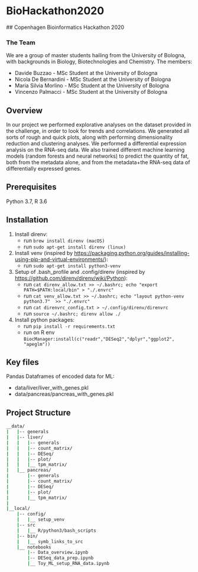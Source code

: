 # BioHackathon2020
## Copenhagen Bioinformatics Hackathon 2020

### The Team
We are a group of master students hailing from the University of Bologna, with backgrounds in Biology, Biotechnologies and Chemistry.
The members:
* Davide Buzzao - MSc Student at the University of Bologna
* Nicola De Bernardini - MSc Student at the University of Bologna
* Maria Silvia Morlino - MSc Student at the University of Bologna
* Vincenzo Palmacci - MSc Student at the University of Bologna

## Overview
In our project we performed explorative analyses on the dataset provided in the challenge, in order to look for trends and correlations. We generated all sorts of rough and quick plots, along with performing dimensionality reduction and clustering analyses. We performed a differential expression analysis on the RNA-seq data. We also trained different machine learning models (random forests and neural networks) to predict the quantity of fat, both from the metadata alone, and from the metadata+the RNA-seq data of differentially expressed genes.


## Prerequisites
Python 3.7, R 3.6

## Installation
1. Install direnv:
    * run `brew install direnv (macOS)`
    * run `sudo apt-get install direnv (linux)`
2. Install venv (inspired by https://packaging.python.org/guides/installing-using-pip-and-virtual-environments/):
    * run `sudo apt-get install python3-venv`
3. Setup of .bash_profile and .config/direnv (inspired by https://github.com/direnv/direnv/wiki/Python):
    * run `cat direnv_allow.txt >> ~/.bashrc; echo "export PATH=$PATH:local/bin" > "./.envrc"`
    * run `cat venv_allow.txt >> ~/.bashrc; echo "layout python-venv python3.7"  >> "./.envrc"`
    * run `cat direnvrc_config.txt > ~/.config/direnv/direnvrc`
    * run `source ~/.bashrc; direnv allow ./`
4. Install python packages:
    * run `pip install -r requirements.txt`
    * run on R env `BiocManager:install(c("readr","DESeq2","dplyr","ggplot2", "apeglm"))`

## Key files

Pandas Dataframes of encoded data for ML:
* data/liver/liver_with_genes.pkl
* data/pancreas/pancreas_with_genes.pkl

## Project Structure 
```bash
__data/
|   |-- generals
|   |-- liver/
|   |   |-- generals
|   |   |-- count_matrix/
|   |   |-- DESeq/
|   |   |-- plot/
|   |   |__ tpm_matrix/
|   |__ pancreas/
|       |-- generals
|       |-- count_matrix/
|       |-- DESeq/
|       |-- plot/
|       |__ tpm_matrix/
|
|__local/
    |-- config/
    |   |__ setup_venv
    |-- src
    |   |__ R/python3/bash_scripts
    |-- bin/
    |   |__ symb_links_to_src
    |__ notebooks
        |-- Data_overview.ipynb
        |-- DESeq_data_prep.ipynb
        |__ Toy_ML_setup_RNA_data.ipynb
```